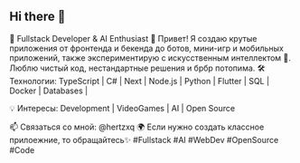 ## Hi there 👋

🌟 Fullstack Developer & AI Enthusiast 🚀
Привет! Я создаю крутые приложения от фронтенда и бекенда до ботов, мини-игр и мобильных приложений, также экспериментирую с искусственным интеллектом 🤖. Люблю чистый код, нестандартные решения и брбр потопима.
🛠 Технологии: TypeScript | C# | Next | Node.js | Python | Flutter | SQL | Docker | Databases | 

💡 Интересы: Development | VideoGames | AI | Open Source

📫 Связаться со мной: @hertzxq
🌍 Если нужно создать классное прилоежние, то обращайтесь✨
#Fullstack #AI #WebDev #OpenSource #Code
